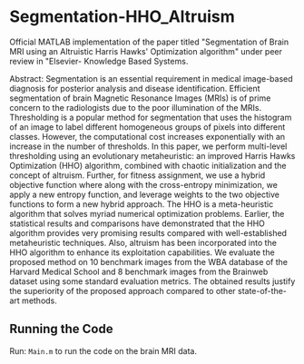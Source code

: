 # Segmentation-HHO_Altruism
Official MATLAB implementation of the paper titled "Segmentation of Brain MRI using an Altruistic Harris Hawks' Optimization algorithm" under peer review in "Elsevier- Knowledge Based Systems.

Abstract: Segmentation is an essential requirement in medical image-based diagnosis for posterior analysis and disease identification. Efficient segmentation of brain Magnetic Resonance Images (MRIs) is of prime concern to the radiologists due to the poor illumination of the MRIs. Thresholding is a popular method for segmentation that uses the histogram of an image to label different homogeneous groups of pixels into different classes. However, the computational cost increases exponentially with an increase in the number of thresholds. In this paper, we perform multi-level thresholding using an evolutionary metaheuristic: an improved Harris Hawks Optimization (HHO) algorithm, combined with chaotic initialization and the concept of altruism. Further, for fitness assignment, we use a hybrid objective function where along with the cross-entropy minimization, we apply a new entropy function, and leverage weights to the two objective functions to form a new hybrid approach. The HHO is a meta-heuristic algorithm that solves myriad numerical optimization problems.  Earlier, the statistical results and comparisons have demonstrated that the HHO algorithm provides very promising results compared with well-established metaheuristic techniques. Also, altruism has been incorporated into the HHO algorithm to enhance its exploitation capabilities. We evaluate the proposed method on 10 benchmark images from the WBA database of the Harvard Medical School and 8 benchmark images from the Brainweb dataset using some standard evaluation metrics. The obtained results justify the superiority of the proposed approach compared to other state-of-the-art methods.

## Running the Code
Run: `Main.m` to run the code on the brain MRI data.
